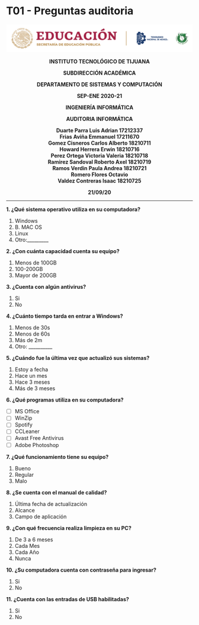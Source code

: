 # T01 - Preguntas auditoria

![Logo](../img/logo.png)

**<div align="center">INSTITUTO TECNOLÓGICO DE TIJUANA</div>**

**<div align="center">SUBDIRECCIÓN ACADÉMICA</div>**

**<div align="center">DEPARTAMENTO DE SISTEMAS Y COMPUTACIÓN</div>**

**<div align="center">SEP-ENE 2020-21</div>**

**<div align="center">INGENIERÍA INFORMÁTICA</div>**

**<div align="center">AUDITORIA INFORMÁTICA</div>**

**<div align="center">Duarte Parra Luis Adrian 17212337</div>**
**<div align="center">Frias Aviña Emmanuel 17211670</div>**
**<div align="center">Gomez Cisneros Carlos Alberto 18210711</div>**
**<div align="center">Howard Herrera Erwin 18210716</div>**
**<div align="center">Perez Ortega Victoria Valeria 18210718</div>**
**<div align="center">Ramirez Sandoval Roberto Axel 18210719</div>**
**<div align="center">Ramos Verdin Paula Andrea 18210721</div>**
**<div align="center">Romero Flores Octavio</div>**
**<div align="center">Valdez Contreras Isaac 18210725 </div>**





**<div align="center">21/09/20</div>**

___

**1. ¿Qué sistema operativo utiliza en su computadora?**
1. Windows
2. B. MAC OS
3. Linux
4. Otro:_________

**2. ¿Con cuánta capacidad cuenta su equipo?**
1. Menos de 100GB
2. 100-200GB
3. Mayor de 200GB

**3. ¿Cuenta con algún antivirus?**
1. Si
2. No

**4. ¿Cuánto tiempo tarda en entrar a Windows?**
1. Menos de 30s
2. Menos de 60s	
3. Más de 2m
4. Otro: __________

**5. ¿Cuándo fue la última vez que actualizó sus sistemas?**
1. Estoy a fecha
2. Hace un mes
3. Hace 3 meses
4. Más de 3 meses

**6. ¿Qué programas utiliza en su computadora?**
- [ ] MS Office
- [ ] WinZip
- [ ] Spotify
- [ ] CCLeaner
- [ ] Avast Free Antivirus	
- [ ] Adobe Photoshop

**7. ¿Qué funcionamiento tiene su equipo?**
1. Bueno
2. Regular
3. Malo

**8. ¿Se cuenta con el manual de calidad?**
1. Última fecha de actualización
2. Alcance
3. Campo de aplicación
 
**9. ¿Con qué frecuencia realiza limpieza en su PC?**
1. De 3 a 6 meses
2. Cada Mes
3. Cada Año
4. Nunca

**10. ¿Su computadora cuenta con contraseña para ingresar?**
1. Si
2. No

**11. ¿Cuenta con las entradas de USB habilitadas?**
1. Si
2. No
